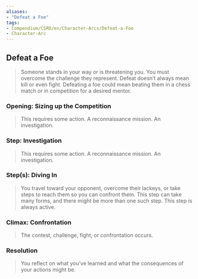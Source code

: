 ```yaml
---
aliases: 
- "Defeat a Foe"
tags: 
- Compendium/CSRD/en/Character-Arcs/Defeat-a-Foe
- Character-Arc
---
```

## Defeat a Foe
>Someone stands in your way or is threatening you. You must overcome the challenge they represent. Defeat doesn’t always mean kill or even fight. Defeating a foe could mean beating them in a chess match or in competition for a desired mentor.

### Opening: Sizing up the Competition 
>This requires some action. A reconnaissance mission. An investigation.
### Step: Investigation
>This requires some action. A reconnaissance mission. An investigation.
### Step(s): Diving In  
>You travel toward your opponent, overcome their lackeys, or take steps to reach them so you can confront them. This step can take many forms, and there might be more than one such step. This step is always active.
### Climax: Confrontation 
>The contest, challenge, fight, or confrontation occurs. 
### Resolution 
>You reflect on what you’ve learned and what the consequences of your actions might be.
